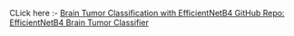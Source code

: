 CLick here :- [Brain Tumor Classification with EfficientNetB4
GitHub Repo: EfficientNetB4 Brain Tumor Classifier
]([https://www.kaggle.com/code/rathodriya/efficientnetb4-kaggle-updated](https://www.kaggle.com/code/rathodriya/efficientnetb4-kaggle-updated?scriptVersionId=252307519))
